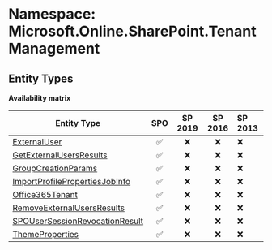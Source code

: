 # Namespace: Microsoft.Online.SharePoint.TenantManagement

## Entity Types

**Availability matrix**

Entity Type | SPO | SP 2019 | SP 2016 | SP 2013
----------|:---:|:-------:|:-------:|:-------
[ExternalUser](./EntityTypes/ExternalUser.md) | ✅ | ❌ | ❌ | ❌
[GetExternalUsersResults](./EntityTypes/GetExternalUsersResults.md) | ✅ | ❌ | ❌ | ❌
[GroupCreationParams](./EntityTypes/GroupCreationParams.md) | ✅ | ❌ | ❌ | ❌
[ImportProfilePropertiesJobInfo](./EntityTypes/ImportProfilePropertiesJobInfo.md) | ✅ | ❌ | ❌ | ❌
[Office365Tenant](./EntityTypes/Office365Tenant.md) | ✅ | ❌ | ❌ | ❌
[RemoveExternalUsersResults](./EntityTypes/RemoveExternalUsersResults.md) | ✅ | ❌ | ❌ | ❌
[SPOUserSessionRevocationResult](./EntityTypes/SPOUserSessionRevocationResult.md) | ✅ | ❌ | ❌ | ❌
[ThemeProperties](./EntityTypes/ThemeProperties.md) | ✅ | ❌ | ❌ | ❌